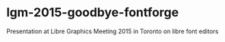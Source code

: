 # lgm-2015-goodbye-fontforge
Presentation at Libre Graphics Meeting 2015 in Toronto on libre font editors
